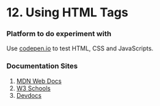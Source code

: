 # 12. Using HTML Tags
### Platform to do experiment with
Use [codepen.io](codepen.io) to test HTML, CSS and JavaScripts.   
### Documentation Sites
1. [MDN Web Docs](https://developer.mozilla.org/en-US/)
2. [W3 Schools](https://www.w3schools.com/)
3. [Devdocs](https://devdocs.io/)
